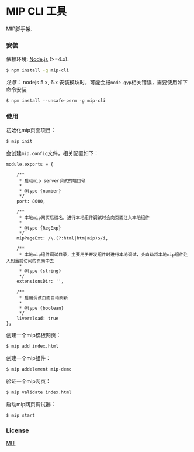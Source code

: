 # MIP CLI 工具

MIP脚手架.

### 安装

依赖环境: [Node.js](https://nodejs.org/en/) (>=4.x).

``` bash
$ npm install -g mip-cli
```
*注意：*
nodejs 5.x, 6.x 安装模块时，可能会报`node-gyp`相关错误，需要使用如下命令安装

```
$ npm install --unsafe-perm -g mip-cli
```

### 使用

初始化mip页面项目：

``` bash
$ mip init
```
会创建`mip.config`文件，相关配置如下：

```
module.exports = {

    /**
     * 启动mip server调试的端口号
     *
     * @type {number}
     */
    port: 8000,

    /**
     * 本地mip网页后缀名，进行本地组件调试时会向页面注入本地组件
     *
     * @type {RegExp}
     */
    mipPageExt: /\.(?:html|htm|mip)$/i,

    /**
     * 本地mip组件调试目录，主要用于开发组件时进行本地调试，会自动将本地mip组件注入到当前访问的页面中去
     *
     * @type {string}
     */
    extensionsDir: '',

    /**
     * 启用调试页面自动刷新
     *
     * @type {boolean}
     */
    livereload: true
};
```


创建一个mip模板网页：

``` bash
$ mip add index.html
```

创建一个mip组件：

``` bash
$ mip addelement mip-demo
```

验证一个mip网页：

``` bash
$ mip validate index.html
```

启动mip网页调试器：

``` bash
$ mip start
```

### License

[MIT](http://opensource.org/licenses/MIT)
